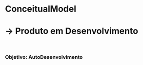 # ConceitualModel

<h1> -> Produto em Desenvolvimento </h1>
<br>
  <h3>Objetivo: AutoDesenvolvimento</h3>
